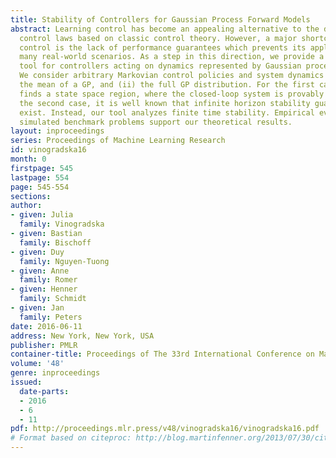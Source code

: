```yaml
---
title: Stability of Controllers for Gaussian Process Forward Models
abstract: Learning control has become an appealing alternative to the derivation of
  control laws based on classic control theory. However, a major shortcoming of learning
  control is the lack of performance guarantees which prevents its application in
  many real-world scenarios. As a step in this direction, we provide a stability analysis
  tool for controllers acting on dynamics represented by Gaussian processes (GPs).
  We consider arbitrary Markovian control policies and system dynamics given as (i)
  the mean of a GP, and (ii) the full GP distribution. For the first case, our tool
  finds a state space region, where the closed-loop system is provably stable. In
  the second case, it is well known that infinite horizon stability guarantees cannot
  exist. Instead, our tool analyzes finite time stability. Empirical evaluations on
  simulated benchmark problems support our theoretical results.
layout: inproceedings
series: Proceedings of Machine Learning Research
id: vinogradska16
month: 0
firstpage: 545
lastpage: 554
page: 545-554
sections: 
author:
- given: Julia
  family: Vinogradska
- given: Bastian
  family: Bischoff
- given: Duy
  family: Nguyen-Tuong
- given: Anne
  family: Romer
- given: Henner
  family: Schmidt
- given: Jan
  family: Peters
date: 2016-06-11
address: New York, New York, USA
publisher: PMLR
container-title: Proceedings of The 33rd International Conference on Machine Learning
volume: '48'
genre: inproceedings
issued:
  date-parts:
  - 2016
  - 6
  - 11
pdf: http://proceedings.mlr.press/v48/vinogradska16/vinogradska16.pdf
# Format based on citeproc: http://blog.martinfenner.org/2013/07/30/citeproc-yaml-for-bibliographies/
---
```

